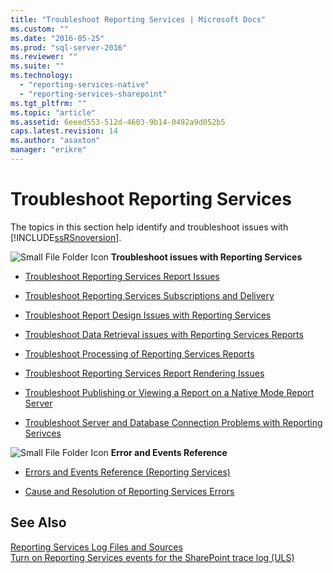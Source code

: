```yaml
---
title: "Troubleshoot Reporting Services | Microsoft Docs"
ms.custom: ""
ms.date: "2016-05-25"
ms.prod: "sql-server-2016"
ms.reviewer: ""
ms.suite: ""
ms.technology: 
  - "reporting-services-native"
  - "reporting-services-sharepoint"
ms.tgt_pltfrm: ""
ms.topic: "article"
ms.assetid: 6eeed553-512d-4603-9b14-0492a9d052b5
caps.latest.revision: 14
ms.author: "asaxton"
manager: "erikre"
---
```

# Troubleshoot Reporting Services
  The topics in this section help identify and troubleshoot issues with [!INCLUDE[ssRSnoversion](../../advanced-analytics/r-services/includes/ssrsnoversion-md.md)].  
  
 ![![Small File Folder Icon](../../analysis-services/media/filefolder-small.png "Small File Folder Icon")](/Image/filefolder_small.png)   **Troubleshoot issues with Reporting Services**  
+ [Troubleshoot Reporting Services Report Issues](../../reporting-services/troubleshooting/troubleshoot-reporting-services-report-issues.md)    
+  [Troubleshoot Reporting Services Subscriptions and Delivery](../../reporting-services/troubleshooting/troubleshoot-reporting-services-subscriptions-and-delivery.md)  
  
+  [Troubleshoot Report Design Issues with Reporting Services](../../reporting-services/troubleshooting/troubleshoot-report-design-issues-with-reporting-services.md)  
  
+  [Troubleshoot Data Retrieval issues with Reporting Services Reports](../../reporting-services/troubleshooting/troubleshoot-data-retrieval-issues-with-reporting-services-reports.md)  
  
+  [Troubleshoot Processing of Reporting Services Reports](../../reporting-services/troubleshooting/troubleshoot-processing-of-reporting-services-reports.md)  
  
+  [Troubleshoot Reporting Services Report Rendering Issues](../../reporting-services/troubleshooting/troubleshoot-reporting-services-report-rendering-issues.md)  
  
+  [Troubleshoot Publishing or Viewing a Report on a Native Mode Report Server](../../reporting-services/troubleshooting/troubleshoot-publishing-or-viewing-a-report-on-a-native-mode-report-server.md)  
  
+  [Troubleshoot Server and Database Connection Problems with Reporting Serivces](https://msdn.microsoft.com/library/mt650905.aspx)  
  
![![Small File Folder Icon](../../analysis-services/media/filefolder-small.png "Small File Folder Icon")](/Image/filefolder_small.png)   **Error and Events Reference**  
 + [Errors and Events Reference &#40;Reporting Services&#41;](../../reporting-services/troubleshooting/errors-and-events-reference-reporting-services.md)  
  
+  [Cause and Resolution of Reporting Services Errors](../../reporting-services/troubleshooting/cause-and-resolution-of-reporting-services-errors.md)  
  
## See Also  
 [Reporting Services Log Files and Sources](../../reporting-services/report-server/reporting-services-log-files-and-sources.md)   
 [Turn on Reporting Services events for the SharePoint trace log &#40;ULS&#41;](../../reporting-services/report-server/turn-on-reporting-services-events-for-the-sharepoint-trace-log-uls.md)  
  
  